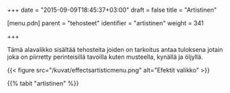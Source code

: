+++
date = "2015-09-09T18:45:37+03:00"
draft = false
title = "Artistinen"

[menu.pdn]
	parent = "tehosteet"
	identifier = "artistinen"
	weight = 341

+++

Tämä alavalikko sisältää tehosteita joiden on tarkoitus antaa tuloksena jotain joka on piirretty perinteisillä tavoilla kuten musteella, kynällä ja öljyllä.

{{< figure src="/kuvat/effectsartisticmenu.png" alt="Efektit valikko" >}}

{{% tabit "artistinen" %}}
